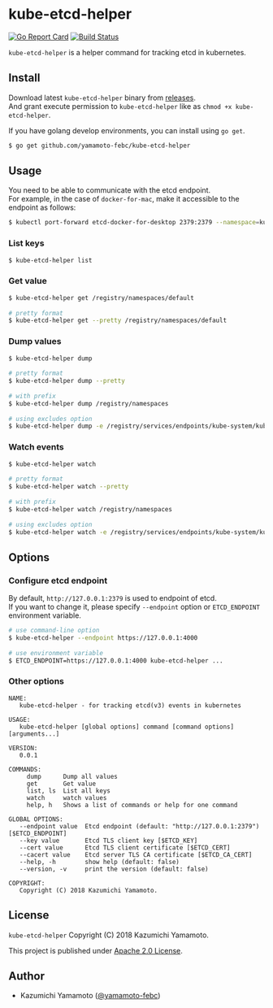 # kube-etcd-helper

[![Go Report Card](https://goreportcard.com/badge/github.com/yamamoto-febc/kube-etcd-helper)](https://goreportcard.com/report/github.com/yamamoto-febc/kube-etcd-helper)
[![Build Status](https://travis-ci.org/yamamoto-febc/kube-etcd-helper.svg?branch=master)](https://travis-ci.org/yamamoto-febc/kube-etcd-helper)

`kube-etcd-helper` is a helper command for tracking etcd in kubernetes.

## Install

Download latest `kube-etcd-helper` binary from [releases](https://github.com/yamamoto-febc/kube-etcd-helper/releases/latest).   
And grant execute permission to `kube-etcd-helper` like as `chmod +x kube-etcd-helper`.  

If you have golang develop environments, you can install using `go get`.

```bash
$ go get github.com/yamamoto-febc/kube-etcd-helper
```

## Usage

You need to be able to communicate with the etcd endpoint.  
For example, in the case of `docker-for-mac`, make it accessible to the endpoint as follows:

```bash
$ kubectl port-forward etcd-docker-for-desktop 2379:2379 --namespace=kube-system
```

### List keys

```bash
$ kube-etcd-helper list 
```
    
### Get value

```bash
$ kube-etcd-helper get /registry/namespaces/default
    
# pretty format
$ kube-etcd-helper get --pretty /registry/namespaces/default
```

    
### Dump values

```bash
$ kube-etcd-helper dump
    
# pretty format
$ kube-etcd-helper dump --pretty
    
# with prefix
$ kube-etcd-helper dump /registry/namespaces
    
# using excludes option
$ kube-etcd-helper dump -e /registry/services/endpoints/kube-system/kube-scheduler 
```
    
### Watch events

```bash
$ kube-etcd-helper watch
    
# pretty format
$ kube-etcd-helper watch --pretty
    
# with prefix
$ kube-etcd-helper watch /registry/namespaces
    
# using excludes option
$ kube-etcd-helper watch -e /registry/services/endpoints/kube-system/kube-scheduler
```

## Options

### Configure etcd endpoint

By default, `http://127.0.0.1:2379` is used to endpoint of etcd.  
If you want to change it, please specify `--endpoint` option or `ETCD_ENDPOINT` environment variable.

```bash
# use command-line option
$ kube-etcd-helper --endpoint https://127.0.0.1:4000
    
# use environment variable
$ ETCD_ENDPOINT=https://127.0.0.1:4000 kube-etcd-helper ...
```

### Other options

```console
NAME:
   kube-etcd-helper - for tracking etcd(v3) events in kubernetes

USAGE:
   kube-etcd-helper [global options] command [command options] [arguments...]

VERSION:
   0.0.1

COMMANDS:
     dump      Dump all values
     get       Get value
     list, ls  List all keys
     watch     watch values
     help, h   Shows a list of commands or help for one command

GLOBAL OPTIONS:
   --endpoint value  Etcd endpoint (default: "http://127.0.0.1:2379") [$ETCD_ENDPOINT]
   --key value       Etcd TLS client key [$ETCD_KEY]
   --cert value      Etcd TLS client certificate [$ETCD_CERT]
   --cacert value    Etcd server TLS CA certificate [$ETCD_CA_CERT]
   --help, -h        show help (default: false)
   --version, -v     print the version (default: false)

COPYRIGHT:
   Copyright (C) 2018 Kazumichi Yamamoto.
```

## License

 `kube-etcd-helper` Copyright (C) 2018 Kazumichi Yamamoto.

  This project is published under [Apache 2.0 License](LICENSE.txt).
  
## Author

  * Kazumichi Yamamoto ([@yamamoto-febc](https://github.com/yamamoto-febc))